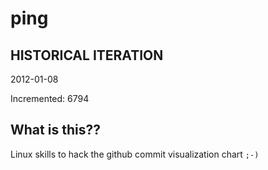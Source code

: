 # ping

## HISTORICAL ITERATION
2012-01-08

Incremented: 6794

## What is this?? 
Linux skills to hack the github commit visualization chart `;-)`
